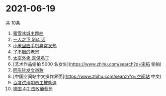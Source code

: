 # 2021-06-19
  共 10条

  <!-- BEGIN -->
  <!-- 最后更新时间:Sat Jun 19 2021 20:09:51 GMT+0000 (Coordinated Universal Time) -->
  1. [蜜雪冰城主题曲](https://www.zhihu.com/search?q=蜜雪冰城)
1. [一人之下 564 话](https://www.zhihu.com/search?q=一人之下)
1. [小米回应手机异常发热](https://www.zhihu.com/search?q=小米)
1. [了不起的老爸](https://www.zhihu.com/search?q=了不起的老爸)
1. [太空外卖 宫保鸡丁](https://www.zhihu.com/search?q=太空外卖)
1. [艺术作品偷拍 5000 名女生](https://www.zhihu.com/search?q=宋拓 偷拍)
1. [回形针发文道歉](https://www.zhihu.com/search?q=回形针道歉)
1. [中国空间站中文操作界面](https://www.zhihu.com/search?q=空间站 中文)
1. [百度试用期员工被劝退](https://www.zhihu.com/search?q=百度员工被劝退)
1. [德国 4:2 击败葡萄牙](https://www.zhihu.com/search?q=德国队)
  <!-- END -->
  